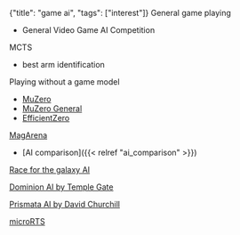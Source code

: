 {"title": "game ai", "tags": ["interest"]}
General game playing
* General Video Game AI Competition

MCTS
* best arm identification

Playing without a game model
* [MuZero](https://deepmind.com/blog/article/muzero-mastering-go-chess-shogi-and-atari-without-rules)
* [MuZero General](https://github.com/werner-duvaud/muzero-general)
* [EfficientZero](https://github.com/YeWR/EfficientZero)

[MagArena](https://github.com/magarena/magarena/wiki/AI-Overview)
* [AI comparison]({{< relref "ai_comparison" >}})

[Race for the galaxy AI](http://keldon.net/rftg/)

[Dominion AI by Temple Gate](https://www.polygon.com/22440924/dominion-app-neural-network-ai-release-date-price)

[Prismata AI by David Churchill](https://github.com/davechurchill/PrismataAI)

[microRTS](https://sites.google.com/site/micrortsaicompetition/)

